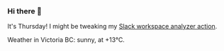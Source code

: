 ### Hi there :wave:

It's Thursday! I might be tweaking my [Slack workspace analyzer action](https://github.com/bewuethr/slack-analyzer).

Weather in Victoria BC: sunny, at +13°C.
